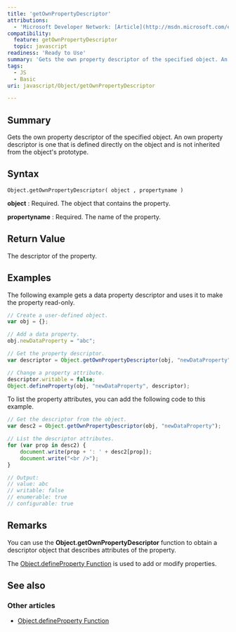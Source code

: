 ```yaml
---
title: 'getOwnPropertyDescriptor'
attributions:
  - 'Microsoft Developer Network: [Article](http://msdn.microsoft.com/en-us/library/ie/dd548686(v=vs.94).aspx)'
compatibility:
  feature: getOwnPropertyDescriptor
  topic: javascript
readiness: 'Ready to Use'
summary: 'Gets the own property descriptor of the specified object. An own property descriptor is one that is defined directly on the object and is not inherited from the object''s prototype.'
tags:
  - JS
  - Basic
uri: javascript/Object/getOwnPropertyDescriptor

---
```

## Summary

Gets the own property descriptor of the specified object. An own property descriptor is one that is defined directly on the object and is not inherited from the object's prototype.

## Syntax

    Object.getOwnPropertyDescriptor( object , propertyname )

**object**
:   Required. The object that contains the property.

**propertyname**
:   Required. The name of the property.

## Return Value

The descriptor of the property.

## Examples

The following example gets a data property descriptor and uses it to make the property read-only.

``` js
// Create a user-defined object.
var obj = {};

// Add a data property.
obj.newDataProperty = "abc";

// Get the property descriptor.
var descriptor = Object.getOwnPropertyDescriptor(obj, "newDataProperty");

// Change a property attribute.
descriptor.writable = false;
Object.defineProperty(obj, "newDataProperty", descriptor);
```

To list the property attributes, you can add the following code to this example.

``` js
// Get the descriptor from the object.
var desc2 = Object.getOwnPropertyDescriptor(obj, "newDataProperty");

// List the descriptor attributes.
for (var prop in desc2) {
    document.write(prop + ': ' + desc2[prop]);
    document.write("<br />");
}

// Output:
// value: abc
// writable: false
// enumerable: true
// configurable: true
```

## Remarks

You can use the **Object.getOwnPropertyDescriptor** function to obtain a descriptor object that describes attributes of the property.

The [Object.defineProperty Function](/javascript/Object/defineProperty) is used to add or modify properties.

## See also

### Other articles

-   [Object.defineProperty Function](/javascript/Object/defineProperty)

